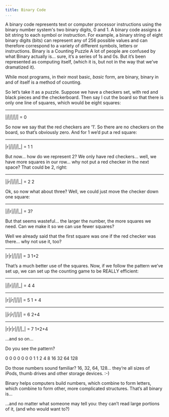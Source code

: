 ```yaml
---
title: Binary Code
...
```


<Definition source="Wikipedia" href="http://en.wikipedia.org/wiki/Binary_code">
A binary code represents text or computer processor instructions using the binary number system's two binary digits, 0 and 1. A binary code assigns a bit string to each symbol or instruction. For example, a binary string of eight binary digits (bits) can represent any of 256 possible values and can therefore correspond to a variety of different symbols, letters or instructions.
</Definition>

<Metaphor id="counting-puzzle">
<M4Title>Binary is a Counting Puzzle</M4Title>
A lot of people are confused by what Binary actually is... sure, it’s a series of 1s and 0s. But it’s been represented as computing itself, (which it is, but not in the way that we’ve dramatized it).

While most programs, in their most basic, *basic* form, are binary, binary in and of itself is a method of counting.

So let’s take it as a puzzle.  Suppose we have a checkers set, with red and black pieces and the checkerboard.  Then say I cut the board so that there is only one line of squares, which would be eight squares:
 _ _ _ _ _ _ _ _
|_|_|_|_|_|_|_|_| = 0

So now we say that the red checkers are ‘1’. So there are no checkers on the board, so that’s obviously zero. And for 1 we’d put a red square:
 _ _ _ _ _ _ _ _
|r|_|_|_|_|_|_|_| = 1
 1

But now... how do we represent 2? We only have red checkers... well, we have more squares in our row... why not put a red checker in the next space?  That could be 2, right:
 _ _ _ _ _ _ _ _
|_|r|_|_|_|_|_|_| = 2
   2

Ok, so now what about three?  Well, we could just move the checker down one square:
   _ _ _ _ _ _ _ _
  |_|_|r|_|_|_|_|_| = 3?

But that seems wasteful... the larger the number, the more squares we need.  Can we make it so we can use fewer squares?

Well we already said that the first square was one if the red checker was there... why not use it, too?
   _ _ _ _ _ _ _ _
  |r|r|_|_|_|_|_|_| = 3
   1+2

That’s a much better use of the squares.  Now, if we follow the pattern we’ve set up, we can set up the counting game to be REALLY efficient:
   _ _ _ _ _ _ _ _
  |_|_|r|_|_|_|_|_| = 4
       4
   _ _ _ _ _ _ _ _
  |r|_|r|_|_|_|_|_| = 5
   1 + 4
   _ _ _ _ _ _ _ _
  |_|r|r|_|_|_|_|_| = 6
     2+4
   _ _ _ _ _ _ _ _
  |r|r|r|_|_|_|_|_| = 7
   1+2+4

...and so on...

Do you see the pattern?

0  0  0  0  0  0  0  1
1  2  4  8  16 32 64 128

Do those numbers sound familiar?  16, 32, 64, 128... they’re all sizes of iPods, thumb drives and other storage devices. :-)

Binary helps computers build numbers, which combine to form letters, which combine to form other, more complicated structures.  That’s all binary is...

...and no matter what someone may tell you: they can’t read large portions of it, (and who would want to?)  
<M4Author handle="clintandrewhall" href="http://www.github.com/clintandrewhall" />
</Metaphor> 
